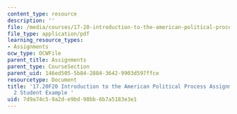 ```yaml
---
content_type: resource
description: ''
file: /media/courses/17-20-introduction-to-the-american-political-process-fall-2020/7d9a74c59a2de9bd90bb6b7a5183e3e1_MIT17_20F20_Paper2_Example.pdf
file_type: application/pdf
learning_resource_types:
- Assignments
ocw_type: OCWFile
parent_title: Assignments
parent_type: CourseSection
parent_uid: 146ed505-5b84-2884-3642-9903d597ffce
resourcetype: Document
title: '17.20F20 Introduction to the American Political Process Assignments: Paper
  2 Student Example '
uid: 7d9a74c5-9a2d-e9bd-90bb-6b7a5183e3e1
---
```

